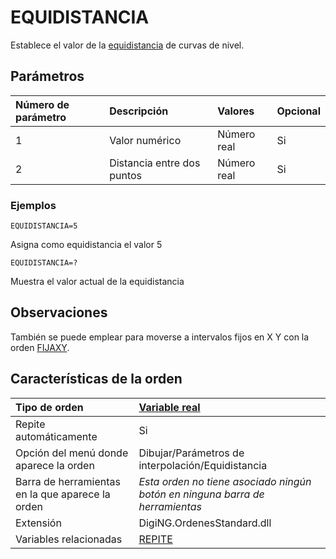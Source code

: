 # EQUIDISTANCIA

Establece el valor de la [equidistancia]() de curvas de nivel.

## Parámetros

| Número de parámetro | Descripción | Valores | Opcional |
| :--- | :--- | :--- | :--- |
| 1 | Valor numérico | Número real | Si |
| 2 | Distancia entre dos puntos | Número real | Si |

### Ejemplos

`EQUIDISTANCIA=5`

Asigna como equidistancia el valor 5

`EQUIDISTANCIA=?`

Muestra el valor actual de la equidistancia

## Observaciones

También se puede emplear para moverse a intervalos fijos en X Y con la orden [FIJAXY](FIJAXY.html).

## Características de la orden

| Tipo de orden | [Variable real]() |
| :--- | :--- |
| Repite automáticamente | Si |
| Opción del menú donde aparece la orden | Dibujar/Parámetros de interpolación/Equidistancia |
| Barra de herramientas en la que aparece la orden | _Esta orden no tiene asociado ningún botón en ninguna barra de herramientas_ |
| Extensión | DigiNG.OrdenesStandard.dll |
| Variables relacionadas | [REPITE](REPITE.html) |

